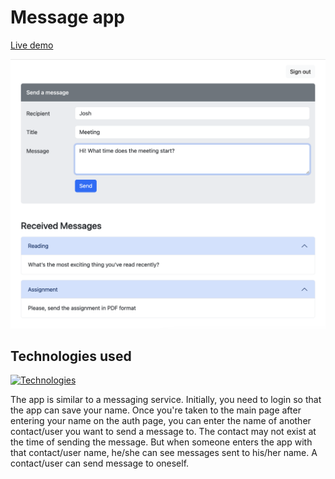 # Message app

[Live demo]()

![Main page](/client/src/assets/main-page.png "Main page")

## Technologies used

[![Technologies](https://skillicons.dev/icons?i=react,vite,bootstrap,express,nodejs,md&theme=light)](https://skillicons.dev)

The app is similar to a messaging service. Initially, you need to login so that
the app can save your name. Once you're taken to the main page after entering
your name on the auth page, you can enter the name of another contact/user you
want to send a message to. The contact may not exist at the time of sending the
message. But when someone enters the app with that contact/user name, he/she can
see messages sent to his/her name. A contact/user can send message to oneself.
